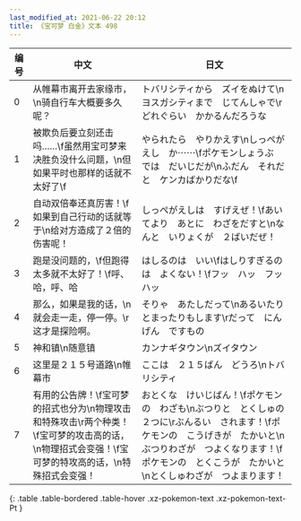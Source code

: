```yaml
---
last_modified_at: 2021-06-22 20:12
title: 《宝可梦 白金》文本 498
---
```

| 编号 | 中文 | 日文 |
| ---- | ---- | ---- |
| 0 | 从帷幕市离开去家缘市，\n骑自行车大概要多久呢？ | トバリシティから　ズイをぬけて\nヨスガシティまで　じてんしゃで\rどれぐらい　かかるんだろうな |
| 1 | 被欺负后要立刻还击吗……\f虽然用宝可梦来决胜负没什么问题，\n但如果平时也那样的话就不太好了\f | やられたら　やりかえす\nしっぺがえし　か⋯⋯\fポケモンしょうぶ　では　だいじだが\nふだん　それだと　ケンカばかりだな\f |
| 2 | 自动双倍奉还真厉害！\f如果到自己行动的话就等于\n给对方造成了２倍的伤害呢！ | しっぺがえしは　すげえぜ！\fあいてより　あとに　わざをだすと\nなんと　いりょくが　２ばいだぜ！ |
| 3 | 跑是没问题的，\f但跑得太多就不太好了！\f呼、哈，呼、哈 | はしるのは　いい\fはしりすぎるのは　よくない！\fフッ　ハッ　フッ　ハッ |
| 4 | 那么，如果是我的话，\n就会走一走，停一停。\r这才是探险啊。 | そりゃ　あたしだって\nあるいたり　とまったりもします\rだって　にんげん　ですもの |
| 5 | 神和镇\n随意镇 | カンナギタウン\nズイタウン |
| 6 | 这里是２１５号道路\n帷幕市 | ここは　２１５ばん　どうろ\nトバリシティ |
| 7 | 有用的公告牌！\f宝可梦的招式也分为\n物理攻击和特殊攻击\r两个种类！\f宝可梦的攻击高的话，\n物理招式会变强！\f宝可梦的特攻高的话，\n特殊招式会变强！ | おとくな　けいじばん！\fポケモンの　わざも\nぶつりと　とくしゅの　２つに\rぶんるい　されます！\fポケモンの　こうげきが　たかいと\nぶつりわざが　つよくなります！\fポケモンの　とくこうが　たかいと\nとくしゅわざが　つよまります！ |
{: .table .table-bordered .table-hover .xz-pokemon-text .xz-pokemon-text-Pt }